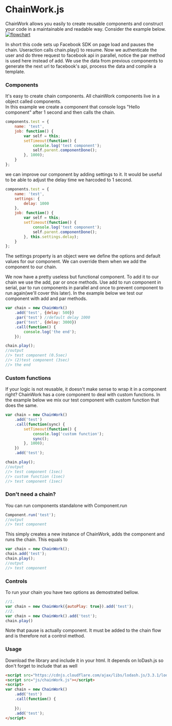 ChainWork.js
========
ChainWork allows you easily to create reusable components and construct your code in a maintainable and readable way. Consider the example below.
[![flowchart](http://apps.tweecode.com/custom/chainwork/flowchart2.png)](http://apps.tweecode.com/custom/chainwork/flowchart.png)  

In short this code sets up Facebook SDK on page load and pauses the chain. Useraction calls chain.play() to resume. Now we authenticate the user and do three request to facebook api in parallel, notice the par method is used here instead of add. We use the data from previous components to generate the next url to facebook's api, process the data and compile a template.

### Components
It's easy to create chain components. All chainWork components live in a object called components.  
In this example we create a component that console logs "Hello component" after 1 second and then calls the chain.
```javascript
components.test = {
    name: 'test',
    job: function() {
        var self = this;
        setTimeout(function() {
            console.log('test component');
            self.parent.componentDone();
        }, 1000);
    }
};
```
we can improve our component by adding settings to it. It would be useful to be able to adjust the delay time we harcoded to 1 second.
```javascript
components.test = {
    name: 'test',
    settings: {
        delay: 1000
    },
    job: function() {
        var self = this;
        setTimeout(function() {
            console.log('test component');
            self.parent.componentDone();
        }, this.settings.delay);
    }
};
```
The settings property is an object were we define the options and default values for our component. We can override them when we add the component to our chain.  

We now have a pretty useless but functional component. To add it to our chain we use the add, par or once methods. Use add to run component in serial, par to run components in parallel and once to prevent component to run again(we'll cover this later). In the example below we test our component with add and par methods.
```javascript
var chain = new ChainWork()
    .add('test', {delay: 500})
    .par('test') //default delay 1000
    .par('test', {delay: 3000})
    .call(function() {
        console.log('the end');
    });

chain.play();
//output
//> test component (0.5sec)
//> (2)test component (3sec)
//> the end
```

### Custom functions
If your logic is not reusable, it doesn't make sense to wrap it in a component right? ChainWork has a core component to deal with custom functions. In the example below we mix our test component with custom function that does the same.
```javascript
var chain = new ChainWork()
    .add('test')
    .call(function(sync) {
        setTimeout(function() {
            console.log('custom function');
            sync();
        }, 1000);
    })
    .add('test');

chain.play();
//output
//> test component (1sec)
//> custom function (1sec)
//> test component (1sec)
```

### Don't need a chain?
You can run components standalone with Component.run
```javascript
Component.run('test');
//output
//> test component
```
This simply creates a new instance of ChainWork, adds the component and runs the chain. This equals to
```javascript
var chain = new ChainWork();
chain.add('test');
chain.play();
//output
//> test component
```

### Controls
To run your chain you have two options as demostrated bellow.
```javascript
//1.
var chain = new ChainWork({autoPlay: true}).add('test');
//2.
var chain = new ChainWork().add('test');
chain.play()
```
Note that pause is actually component. It must be added to the chain flow and is therefore not a control method.  


### Usage
Download the library and include it in your html. It depends on loDash.js so don't forget to include that as well
```html
<script src="https://cdnjs.cloudflare.com/ajax/libs/lodash.js/3.3.1/lodash.js"></script>
<script src="js/chainWork.js"></script>
<script>
var chain = new ChainWork()
    .add('test')
    .call(function() {
        
    });
    .add('test');
</script>
```
